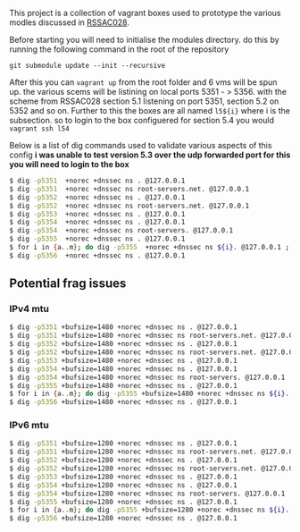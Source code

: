 This project is a collection of vagrant boxes used to prototype the various modles discussed in [RSSAC028](https://www.icann.org/en/system/files/files/rssac-028-03aug17-en.pdf).  

Before starting you will need to initialise the modules directory.  do this by running the following command in the root of the repository

`git submodule update --init --recursive`

After this you can `vagrant up` from the root folder and 6 vms will be spun up.  the various scems will be listining on local ports 5351 - > 5356.  with the scheme from RSSAC028 section 5.1 listening on port 5351, section 5.2 on 5352 and so on.  Further to this the boxes are all named `l5${i}` where i is the subsection.  so to login to the box configuered for section 5.4 you would `vagrant ssh l54`

Below is a list of dig commands used to validate various aspects of this config
__i was unable to test version 5.3 over the udp forwarded port for this you will need to login to the box__
```bash
$ dig -p5351  +norec +dnssec ns . @127.0.0.1
$ dig -p5351  +norec +dnssec ns root-servers.net. @127.0.0.1
$ dig -p5352  +norec +dnssec ns . @127.0.0.1
$ dig -p5352  +norec +dnssec ns root-servers.net. @127.0.0.1
$ dig -p5353  +norec +dnssec ns . @127.0.0.1
$ dig -p5354  +norec +dnssec ns . @127.0.0.1
$ dig -p5354  +norec +dnssec ns root-servers. @127.0.0.1
$ dig -p5355  +norec +dnssec ns . @127.0.0.1
$ for i in {a..m}; do dig -p5355  +norec +dnssec ns ${i}. @127.0.0.1 ; done
$ dig -p5356  +norec +dnssec ns . @127.0.0.1
```

## Potential frag issues

### IPv4 mtu 
```bash
$ dig -p5351 +bufsize=1480 +norec +dnssec ns . @127.0.0.1
$ dig -p5351 +bufsize=1480 +norec +dnssec ns root-servers.net. @127.0.0.1
$ dig -p5352 +bufsize=1480 +norec +dnssec ns . @127.0.0.1
$ dig -p5352 +bufsize=1480 +norec +dnssec ns root-servers.net. @127.0.0.1
$ dig -p5353 +bufsize=1480 +norec +dnssec ns . @127.0.0.1
$ dig -p5354 +bufsize=1480 +norec +dnssec ns . @127.0.0.1
$ dig -p5354 +bufsize=1480 +norec +dnssec ns root-servers. @127.0.0.1
$ dig -p5355 +bufsize=1480 +norec +dnssec ns . @127.0.0.1
$ for i in {a..m}; do dig -p5355 +bufsize=1480 +norec +dnssec ns ${i}. @127.0.0.1 ; done
$ dig -p5356 +bufsize=1480 +norec +dnssec ns . @127.0.0.1
```
### IPv6 mtu 
```bash
$ dig -p5351 +bufsize=1280 +norec +dnssec ns . @127.0.0.1
$ dig -p5351 +bufsize=1280 +norec +dnssec ns root-servers.net. @127.0.0.1
$ dig -p5352 +bufsize=1280 +norec +dnssec ns . @127.0.0.1
$ dig -p5352 +bufsize=1280 +norec +dnssec ns root-servers.net. @127.0.0.1
$ dig -p5353 +bufsize=1280 +norec +dnssec ns . @127.0.0.1
$ dig -p5354 +bufsize=1280 +norec +dnssec ns . @127.0.0.1
$ dig -p5354 +bufsize=1280 +norec +dnssec ns root-servers. @127.0.0.1
$ dig -p5355 +bufsize=1280 +norec +dnssec ns . @127.0.0.1
$ for i in {a..m}; do dig -p5355 +bufsize=1280 +norec +dnssec ns ${i}. @127.0.0.1 ; done
$ dig -p5356 +bufsize=1280 +norec +dnssec ns . @127.0.0.1
```
